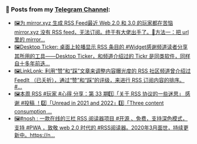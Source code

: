 ### 📰 Posts from my [Telegram Channel](https://t.me/s/aboutrss):
<!-- BLOG-POST-LIST:START -->
- [🖼为 mirror.xyz 生成 RSS Feed最近 Web 2.0 和 3.0 的玩家都在苦恼 mirror.xyz 没有 RSS feed，无法订阅。终于有大佬出手了。🔸方法一：把 url 里的 mirror...](https://t.me/aboutrss/1157)
- [🖼Desktop Ticker: 桌面上轮播显示 RSS 条目的 #Widget感谢频道读者分享其所用的工具——Desktop Ticker，和频道介绍过的 Tickr 是同类软件，同样自十多年前迭...](https://t.me/aboutrss/1156)
- [🖼LinkLonk: 利用“赞”和“踩”文章来调整内容曝光度的 RSS 社区频道曾介绍过 FeedIt （已夭折），通过“赞”和“踩”的评级，来进行 RSS 订阅内容的排序。 #...](https://t.me/aboutrss/1155)
- [🖼本周 RSS #玩家 #心得 分享：第 33 期1️⃣「关于 RSS 协议的一些迷思」 感谢 #投稿 ！2️⃣「Unread in 2021 and 2022」3️⃣「Three content consumption ...](https://t.me/aboutrss/1154)
- [🖼#nosh : 一款在线的三栏 RSS 阅读器项目 #开源 、免费，支持深色模式，支持 #PWA ，致敬 web 2.0 时代的 #RSS阅读器。2020年3月面世，持续更新中。https://n...](https://t.me/aboutrss/1153)
<!-- BLOG-POST-LIST:END -->

<!--
**AboutRSS/AboutRSS** is a ✨ _special_ ✨ repository because its `README.md` (this file) appears on your GitHub profile.

Here are some ideas to get you started:

- 🔭 I’m currently working on ...
- 🌱 I’m currently learning ...
- 👯 I’m looking to collaborate on ...
- 🤔 I’m looking for help with ...
- 💬 Ask me about ...
- 📫 How to reach me: ...
- 😄 Pronouns: ...
- ⚡ Fun fact: ...
-->
